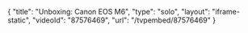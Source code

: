 {
    "title": "Unboxing: Canon EOS M6",
    "type": "solo",
    "layout": "iframe-static",
    "videoId": "87576469",
    "url": "\/tvpembed\/87576469"
}